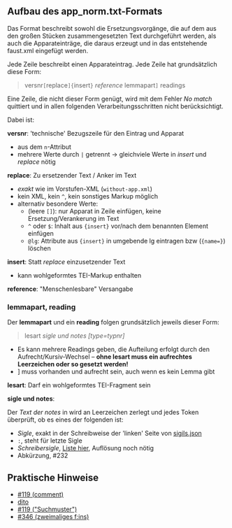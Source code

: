 ## Aufbau des app_norm.txt-Formats

Das Format beschreibt sowohl die Ersetzungsvorgänge, die auf dem aus den großen Stücken zusammengesetzten Text durchgeführt werden, als auch die Apparateinträge, die daraus erzeugt und in das entstehende faust.xml eingefügt werden.

Jede Zeile beschreibt einen Apparateintrag. Jede Zeile hat grundsätzlich diese Form:

> versnr`[`replace`]{`insert`}` <i>reference</i> lemmapart`]` readings

Eine Zeile, die nicht dieser Form genügt, wird mit dem Fehler _No match_ quittiert und in allen folgenden Verarbeitungsschritten nicht berücksichtigt.

Dabei ist:

__versnr__: 'technische' Bezugszeile für den Eintrag und Apparat
* aus dem `n`-Attribut
* mehrere Werte durch `|` getrennt → gleichviele Werte in _insert_ und _replace_ nötig

__replace__: Zu ersetzender Text / Anker im Text
* _exakt_ wie im Vorstufen-XML (`without-app.xml`)
* kein XML, kein `^`, kein sonstiges Markup möglich
* alternativ besondere Werte:
    * (leere `[]`): nur Apparat in Zeile einfügen, keine Ersetzung/Verankerung im Text
    * `^` oder `$`: Inhalt aus `{insert}`  vor/nach dem benannten Element einfügen
    * `@lg`: Attribute aus `{insert}` in umgebende lg eintragen bzw (`{name=}`) löschen

__insert__: Statt _replace_ einzusetzender Text
* kann wohlgeformtes TEI-Markup enthalten

__reference__: "Menschenlesbare" Versangabe

### lemmapart, reading

Der __lemmapart__ und ein __reading__ folgen grundsätzlich jeweils dieser Form: 

> lesart <i>sigle und notes [type=typnr]</i>

* Es kann mehrere Readings geben, die Aufteilung erfolgt durch den Aufrecht/Kursiv-Wechsel – __ohne lesart muss ein aufrechtes Leerzeichen oder so gesetzt werden!__
* ] muss vorhanden und aufrecht sein, auch wenn es kein Lemma gibt

__lesart__: Darf ein wohlgeformtes TEI-Fragment sein

__sigle und notes__:

Der <i>Text der notes</i> in wird an Leerzeichen zerlegt und jedes Token überprüft, ob es eines der folgenden ist:
* _Sigle_, exakt in der Schreibweise der 'linken' Seite von [sigils.json](http://dev.digital-humanities.de/ci/job/faust-gen-fast/lastSuccessfulBuild/artifact/src/main/xproc/text/sigils.json)
* `:`, steht für letzte Sigle
* _Schreibersigle_, [Liste hier](https://github.com/faustedition/faust-gen-html/blob/master/text/app2xml.py#L163), Auflösung noch nötig
* Abkürzung, #232

## Praktische Hinweise
* [#119 (comment)](https://github.com/faustedition/faust-gen-html/issues/119#issuecomment-356986496)
* [dito](https://github.com/faustedition/faust-gen-html/issues/119#issuecomment-357749252)
* [#119 ("Suchmuster")](https://github.com/faustedition/faust-gen-html/issues/119#issuecomment-358938705)
* [#346 (zweimaliges f:ins)](https://github.com/faustedition/xml/issues/346#issuecomment-392930165)